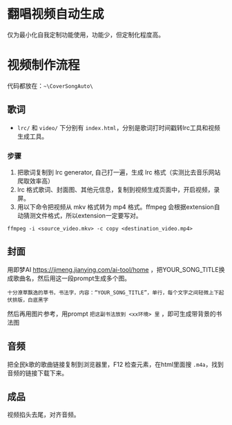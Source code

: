 # 翻唱视频自动生成

仅为最小化自我定制功能使用，功能少，但定制化程度高。

# 视频制作流程

代码都放在：`~\CoverSongAuto\`

## 歌词
- `lrc/` 和 `video/` 下分别有 `index.html`，分别是歌词打时间戳转lrc工具和视频生成工具。
### 步骤
1. 把歌词复制到 lrc generator, 自己打一遍，生成 lrc 格式（实测比去音乐网站爬取效率高）
2. lrc 格式歌词、封面图、其他元信息，复制到视频生成页面中，开启视频，录屏。
3. 用以下命令把视频从 mkv 格式转为 mp4 格式。ffmpeg 会根据extension自动猜测文件格式，所以extension一定要写对。
```
ffmpeg -i <source_video.mkv> -c copy <destination_video.mp4>
```

## 封面
用即梦AI https://jimeng.jianying.com/ai-tool/home ，把YOUR_SONG_TITLE换成歌曲名，然后用这一段prompt生成多个图。


```
十分潦草飘逸的草书，书法字，内容：“YOUR_SONG_TITLE”，单行，每个文字之间轻微上下起伏排版，白底黑字
```

然后再用图片参考，用prompt `把这副书法放到 <xx环境> 里` ，即可生成带背景的书法图

## 音频
把全民k歌的歌曲链接复制到浏览器里，F12 检查元素，在html里面搜 `.m4a`，找到音频的链接下载下来。

## 成品

视频掐头去尾，对齐音频。